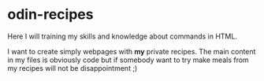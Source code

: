 # odin-recipes
Here I will training my skills and knowledge about commands in HTML.

I want to create simply webpages with <b>my</b> private recipes. The main content in my files is obviously code but if somebody want to try make meals from my recipes will not be disappointment ;)
